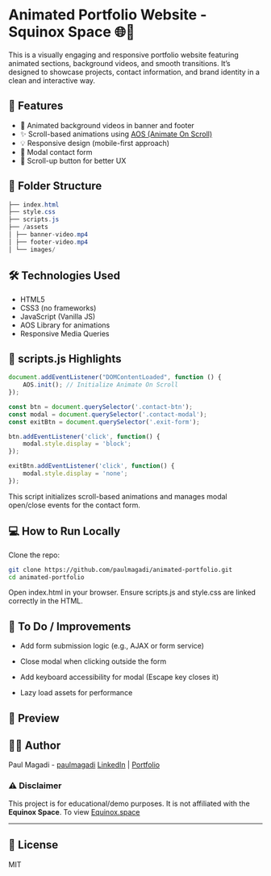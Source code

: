 # Animated Portfolio Website - Squinox Space 🌐🎨

This is a visually engaging and responsive portfolio website featuring animated sections, background videos, and smooth transitions. It’s designed to showcase projects, contact information, and brand identity in a clean and interactive way.

## 🚀 Features

- 🎥 Animated background videos in banner and footer
- ✨ Scroll-based animations using [AOS (Animate On Scroll)](https://michalsnik.github.io/aos/)
- 💡 Responsive design (mobile-first approach)
- 📨 Modal contact form
- 🔼 Scroll-up button for better UX

## 📁 Folder Structure

```csharp
├── index.html
├── style.css
├── scripts.js
├── /assets
│ ├── banner-video.mp4
│ ├── footer-video.mp4
│ └── images/
```

## 🛠️ Technologies Used

- HTML5
- CSS3 (no frameworks)
- JavaScript (Vanilla JS)
- AOS Library for animations
- Responsive Media Queries

## 📜 scripts.js Highlights

```js
document.addEventListener("DOMContentLoaded", function () {
    AOS.init(); // Initialize Animate On Scroll
});

const btn = document.querySelector('.contact-btn');
const modal = document.querySelector('.contact-modal');
const exitBtn = document.querySelector('.exit-form');

btn.addEventListener('click', function() {
    modal.style.display = 'block';
});

exitBtn.addEventListener('click', function() {
    modal.style.display = 'none';
});
```

This script initializes scroll-based animations and manages modal open/close events for the contact form.

## 💻 How to Run Locally
Clone the repo:

```bash
git clone https://github.com/paulmagadi/animated-portfolio.git
cd animated-portfolio
```

Open index.html in your browser. Ensure scripts.js and style.css are linked correctly in the HTML.

## 🔧 To Do / Improvements
- Add form submission logic (e.g., AJAX or form service)

- Close modal when clicking outside the form

- Add keyboard accessibility for modal (Escape key closes it)

- Lazy load assets for performance

## 📸 Preview

## 🧑‍💻 Author
Paul Magadi - [paulmagadi](https://github.com/paulmagadi)
[LinkedIn](https://www.linkedin.com/in/paulmagadi) | [Portfolio](https://paulmagadi.github.io/)

### ⚠️ Disclaimer
This project is for educational/demo purposes. It is not affiliated with the **Equinox Space**. To view [Equinox.space](https://equinox.space/)

---

## 📄 License
MIT

